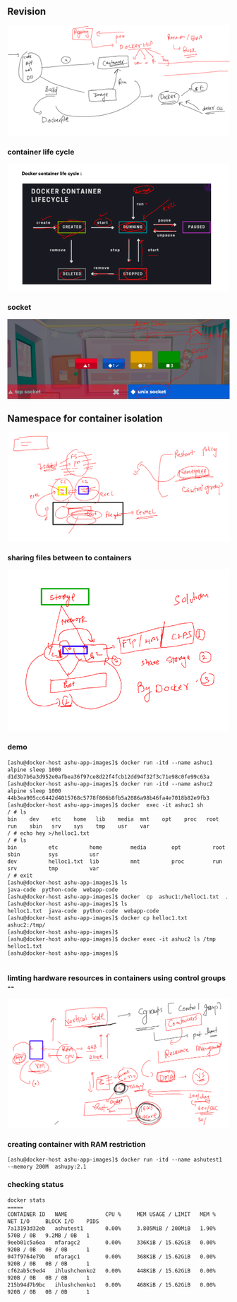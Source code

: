 ## Revision 

<img src="rev.png">

### container life cycle 

<img src="lifec.png">

### socket 

<img src="socket.png">


## Namespace for container isolation 

<img src="iso.png">

### sharing files between to containers 

<img src="iso1.png">

### demo 

```
[ashu@docker-host ashu-app-images]$ docker run -itd --name ashuc1  alpine sleep 1000
d1d3b7b6a3d952e0afbea36f97ce8d22f4fcb12dd94f32f3c71e98c0fe99c63a
[ashu@docker-host ashu-app-images]$ docker run -itd --name ashuc2  alpine sleep 1000
44b3ea905cc6442d4015768c5778f806b8fb5a2086a98b46fa4e7018b82e9fb3
[ashu@docker-host ashu-app-images]$ docker  exec -it ashuc1 sh 
/ # ls
bin    dev    etc    home   lib    media  mnt    opt    proc   root   run    sbin   srv    sys    tmp    usr    var
/ # echo hey >/helloc1.txt 
/ # ls
bin          etc          home         media        opt          root         sbin         sys          usr
dev          helloc1.txt  lib          mnt          proc         run          srv          tmp          var
/ # exit
[ashu@docker-host ashu-app-images]$ ls
java-code  python-code  webapp-code
[ashu@docker-host ashu-app-images]$ docker  cp  ashuc1:/helloc1.txt  . 
[ashu@docker-host ashu-app-images]$ ls
helloc1.txt  java-code  python-code  webapp-code
[ashu@docker-host ashu-app-images]$ docker cp helloc1.txt   ashuc2:/tmp/
[ashu@docker-host ashu-app-images]$ 
[ashu@docker-host ashu-app-images]$ docker exec -it ashuc2 ls /tmp
helloc1.txt
[ashu@docker-host ashu-app-images]$ 


```

### limting hardware resources in containers using control groups --

<img src="cg.png">

### creating container with RAM restriction 

```
[ashu@docker-host ashu-app-images]$ docker run -itd --name ashutest1  --memory 200M  ashupy:2.1 
```

### checking status 

```
docker stats 
=====
CONTAINER ID   NAME            CPU %     MEM USAGE / LIMIT   MEM %     NET I/O     BLOCK I/O    PIDS
7a13193d32eb   ashutest1       0.00%     3.805MiB / 200MiB   1.90%     570B / 0B   9.2MB / 0B   1
9eeb01c5a6ea   mfaragc2        0.00%     336KiB / 15.62GiB   0.00%     920B / 0B   0B / 0B      1
047f9764e79b   mfaragc1        0.00%     368KiB / 15.62GiB   0.00%     920B / 0B   0B / 0B      1
cf62ab5c9ed4   ihlushchenko2   0.00%     448KiB / 15.62GiB   0.00%     920B / 0B   0B / 0B      1
215b94d7b9bc   ihlushchenko1   0.00%     468KiB / 15.62GiB   0.00%     920B / 0B   0B / 0B      1
```


